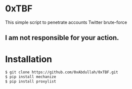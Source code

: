 # 0xTBF
This simple script to penetrate accounts Twitter brute-force
## I am not responsible for your action.
# Installation
```bash
$ git clone https://github.com/0xAbdullah/0xTBF.git
$ pip install mechanize
$ pip install proxylist
```
